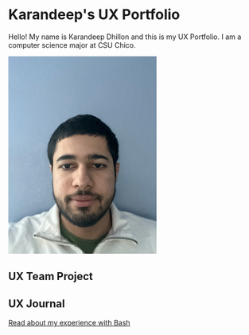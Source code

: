 # Karandeep's UX Portfolio
Hello! My name is Karandeep Dhillon and this is my UX Portfolio. I am a computer science major at CSU Chico. 

![alt text](/assets/image.png)


## UX Team Project


## UX Journal

[Read about my experience with Bash](j01/)
